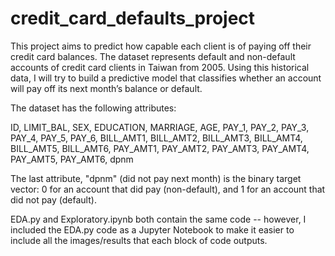 # credit_card_defaults_project


This project aims to predict how capable each client is of paying off their credit card balances. 
The dataset represents default and non-default accounts of credit card clients in Taiwan from 2005. 
Using this historical data, I will try to build a predictive model that classifies whether an account will pay off its next month’s balance or default. 

The dataset has the following attributes:

ID,
LIMIT_BAL,
SEX,
EDUCATION,
MARRIAGE,
AGE,
PAY_1,
PAY_2,
PAY_3,
PAY_4,
PAY_5,
PAY_6,
BILL_AMT1,
BILL_AMT2,
BILL_AMT3,
BILL_AMT4,
BILL_AMT5,
BILL_AMT6,
PAY_AMT1,
PAY_AMT2,
PAY_AMT3,
PAY_AMT4,
PAY_AMT5,
PAY_AMT6,
dpnm

The last attribute, "dpnm" (did not pay next month) is the binary target vector: 0 for an account that did pay (non-default), and 1 for an account that did not pay (default).

EDA.py and Exploratory.ipynb both contain the same code -- however, I included the EDA.py code as a Jupyter Notebook to make it easier to include all the images/results that each block of code outputs. 
